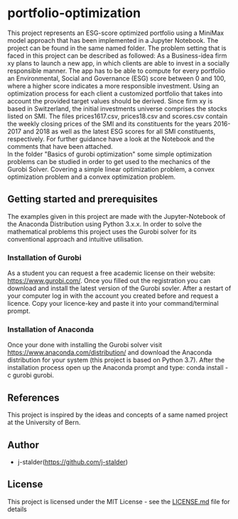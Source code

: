 # portfolio-optimization
This project represents an ESG-score optimized portfolio using a MiniMax model approach that has been implemented in a Jupyter Notebook. The project can be found in the same named folder.
The problem setting that is faced in this project can be described as followed:
As a Business-idea firm xy plans to launch a new app, in which clients are able to invest in a socially responsible manner. The app has to be able to compute for every portfolio an Environmental, Social and Governance (ESG) score between 0 and 100, where a higher score indicates a more responsible investment. Using an optimization process for each client a customized portfolio that takes into account the provided target values should be derived. Since firm xy is based in Switzerland, the initial investments universe comprises the stocks listed on SMI. The files prices1617.csv, prices18.csv and scores.csv contain the weekly closing prices of the SMI and its constituents for the years 2016-2017 and 2018 as well as the latest ESG scores for all SMI constituents, respectively.
For further guidance have a look at the Notebook and the comments that have been attached.  
In the folder "Basics of gurobi optimization" some simple optimization problems can be studied in order to get used to the mechanics of the Gurobi Solver. Covering a simple linear optimization problem, a convex optimization problem and a convex optimization problem.

## Getting started and prerequisites
The examples given in this project are made with the Jupyter-Notebook of the Anaconda Distribution using Python 3.x.x. In order to solve the mathematical problems this project uses the Gurobi solver for its conventional approach and intuitive utilisation.

### Installation of Gurobi
 As a student you can request a free academic license on their website: https://www.gurobi.com/. Once you filled out the registration you can download and install the latest version of the Gurobi sovler. After a restart of your computer log in with the account you created before and request a licence. Copy your licence-key and paste it into your command/terminal prompt.

### Installation of Anaconda
 Once your done with installing the Gurobi solver visit  https://www.anaconda.com/distribution/ and download the Anaconda distribution for your system (this project is based on Python 3.7). After the installation process open up the Anaconda prompt and type: conda install -c gurobi gurobi.    

## References
This project is inspired by the ideas and concepts of a same named project at the University of Bern.

## Author
* j-stalder(https://github.com/j-stalder)

## License

This project is licensed under the MIT License - see the [LICENSE.md](LICENSE.md) file for details
